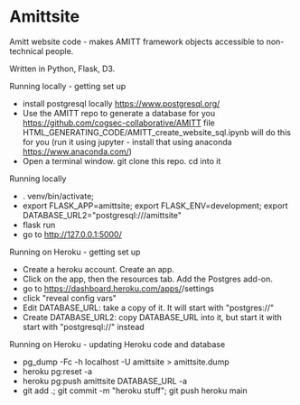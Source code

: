 # Amittsite
Amitt website code - makes AMITT framework objects accessible to non-technical people.  

Written in Python, Flask, D3.  

Running locally - getting set up

* install postgresql locally https://www.postgresql.org/
* Use the AMITT repo to generate a database for you https://github.com/cogsec-collaborative/AMITT file HTML_GENERATING_CODE/AMITT_create_website_sql.ipynb will do this for you (run it using jupyter - install that using anaconda https://www.anaconda.com/)
* Open a terminal window.  git clone this repo. cd into it   

Running locally

* . venv/bin/activate; 
* export FLASK_APP=amittsite; export FLASK_ENV=development; export DATABASE_URL2="postgresql:///amittsite"
* flask run
* go to http://127.0.0.1:5000/


Running on Heroku - getting set up

* Create a heroku account. Create an app. 
* Click on the app, then the resources tab. Add the Postgres add-on.  
* go to https://dashboard.heroku.com/apps/<your heroku app name>/settings
* click "reveal config vars"
* Edit DATABASE_URL: take a copy of it. It will start with "postgres://"
* Create DATABASE_URL2: copy DATABASE_URL into it, but start it with start with "postgresql://" instead

Running on Heroku - updating Heroku code and database

* pg_dump -Fc -h localhost -U <yourdatabaseusername> amittsite > amittsite.dump  
* heroku pg:reset -a <your heroku app name>   
* heroku pg:push amittsite DATABASE_URL -a <your heroku app name> 
* git add .; git commit -m "heroku stuff"; git push heroku main